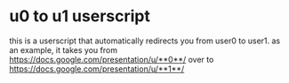 # u0 to u1 userscript
this is a userscript that automatically redirects you from user0 to user1. 
as an example, it takes you from 
https://docs.google.com/presentation/u/**0**/
over to 
https://docs.google.com/presentation/u/**1**/
